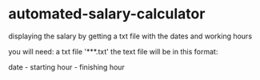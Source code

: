 # automated-salary-calculator
displaying the salary by getting a txt file with the dates and working hours

you will need:
a txt file '***.txt'
the text file will be in this format:

date - starting hour - finishing hour
